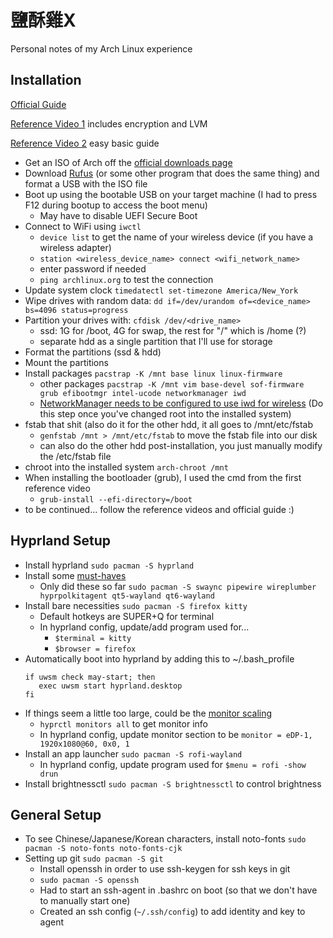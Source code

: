 # **鹽酥雞X**

Personal notes of my Arch Linux experience

## Installation
[Official Guide](https://wiki.archlinux.org/title/Installation_guide)

[Reference Video 1](https://www.youtube.com/watch?v=YC7NMbl4goo) includes encryption and LVM

[Reference Video 2](https://www.youtube.com/watch?v=68z11VAYMS8) easy basic guide

- Get an ISO of Arch off the [official downloads page](https://archlinux.org/download/)
- Download [Rufus](https://rufus.ie/en/) (or some other program that does the same thing) and format a USB with the ISO file
- Boot up using the bootable USB on your target machine (I had to press F12 during bootup to access the boot menu)
   - May have to disable UEFI Secure Boot
- Connect to WiFi using ```iwctl```
  - ```device list``` to get the name of your wireless device (if you have a wireless adapter)
  - ```station <wireless_device_name> connect <wifi_network_name>```
  - enter password if needed
  - ```ping archlinux.org``` to test the connection
- Update system clock ```timedatectl set-timezone America/New_York```
- Wipe drives with random data: ```dd if=/dev/urandom of=<device_name> bs=4096 status=progress```
- Partition your drives with: ```cfdisk /dev/<drive_name>```
   - ssd: 1G for /boot, 4G for swap, the rest for "/" which is /home (?)
   - separate hdd as a single partition that I'll use for storage
- Format the partitions (ssd & hdd)
- Mount the partitions
- Install packages ```pacstrap -K /mnt base linux linux-firmware```
  - other packages ```pacstrap -K /mnt vim base-devel sof-firmware grub efibootmgr intel-ucode networkmanager iwd```
  - [NetworkManager needs to be configured to use iwd for wireless](https://wiki.archlinux.org/title/NetworkManager#Using_iwd_as_the_Wi-Fi_backend) (Do this step once you've changed root into the installed system)
- fstab that shit (also do it for the other hdd, it all goes to /mnt/etc/fstab
  - ```genfstab /mnt > /mnt/etc/fstab``` to move the fstab file into our disk
  - can also do the other hdd post-installation, you just manually modify the /etc/fstab file
- chroot into the installed system ```arch-chroot /mnt```
- When installing the bootloader (grub), I used the cmd from the first reference video
  - ```grub-install --efi-directory=/boot```
- to be continued... follow the reference videos and official guide :)

## Hyprland Setup
- Install hyprland ```sudo pacman -S hyprland```
- Install some [must-haves](https://wiki.hyprland.org/Useful-Utilities/Must-have/)
  - Only did these so far ```sudo pacman -S swaync pipewire wireplumber hyprpolkitagent qt5-wayland qt6-wayland```
- Install bare necessities ```sudo pacman -S firefox kitty```
  - Default hotkeys are SUPER+Q for terminal
  - In hyprland config, update/add program used for...
    - ```$terminal = kitty```
    - ```$browser = firefox```
- Automatically boot into hyprland by adding this to ~/.bash_profile
  ```
  if uwsm check may-start; then
     exec uwsm start hyprland.desktop
  fi
  ```
- If things seem a little too large, could be the [monitor scaling](https://wiki.hyprland.org/Configuring/Monitors/)
  - ```hyprctl monitors all``` to get monitor info
  - In hyprland config, update monitor section to be ```monitor = eDP-1, 1920x1080@60, 0x0, 1```
- Install an app launcher ```sudo pacman -S rofi-wayland```
  - In hyprland config, update program used for ```$menu = rofi -show drun```
- Install brightnessctl ```sudo pacman -S brightnessctl``` to control brightness

## General Setup
- To see Chinese/Japanese/Korean characters, install noto-fonts ```sudo pacman -S noto-fonts noto-fonts-cjk```
- Setting up git ```sudo pacman -S git```
  - Install openssh in order to use ssh-keygen for ssh keys in git
  - ```sudo pacman -S openssh```
  - Had to start an ssh-agent in .bashrc on boot (so that we don't have to manually start one)
  - Created an ssh config (```~/.ssh/config```) to add identity and key to agent
